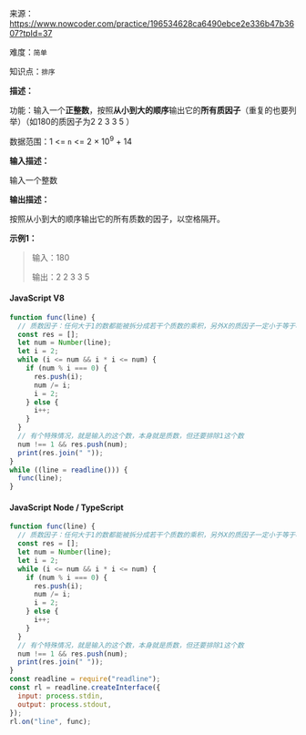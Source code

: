 来源：<https://www.nowcoder.com/practice/196534628ca6490ebce2e336b47b3607?tpId=37>

难度：`简单`

知识点：`排序`

**描述：**

功能：输入一个**正整数**，按照**从小到大的顺序**输出它的**所有质因子**（重复的也要列举）（如180的质因子为2 2 3 3 5 ）

数据范围：1 <= `n` <= 2 × 10<sup>9</sup> + 14

**输入描述：**

输入一个整数

**输出描述：**

按照从小到大的顺序输出它的所有质数的因子，以空格隔开。

**示例1：**

> 输入：180
>
> 输出：2 2 3 3 5

<!-- tabs:start -->

#### **JavaScript V8**

```javascript
function func(line) {
  // 质数因子：任何大于1的数都能被拆分成若干个质数的乘积，另外X的质因子一定小于等于根号X，即质因子的范围为2到√X
  const res = [];
  let num = Number(line);
  let i = 2;
  while (i <= num && i * i <= num) {
    if (num % i === 0) {
      res.push(i);
      num /= i;
      i = 2;
    } else {
      i++;
    }
  }
  // 有个特殊情况，就是输入的这个数，本身就是质数，但还要排除1这个数
  num !== 1 && res.push(num);
  print(res.join(" "));
}
while ((line = readline())) {
  func(line);
}
```

#### **JavaScript Node / TypeScript**

```javascript
function func(line) {
  // 质数因子：任何大于1的数都能被拆分成若干个质数的乘积，另外X的质因子一定小于等于根号X，即质因子的范围为2到√X
  const res = [];
  let num = Number(line);
  let i = 2;
  while (i <= num && i * i <= num) {
    if (num % i === 0) {
      res.push(i);
      num /= i;
      i = 2;
    } else {
      i++;
    }
  }
  // 有个特殊情况，就是输入的这个数，本身就是质数，但还要排除1这个数
  num !== 1 && res.push(num);
  print(res.join(" "));
}
const readline = require("readline");
const rl = readline.createInterface({
  input: process.stdin,
  output: process.stdout,
});
rl.on("line", func);
```

<!-- tabs:end -->
